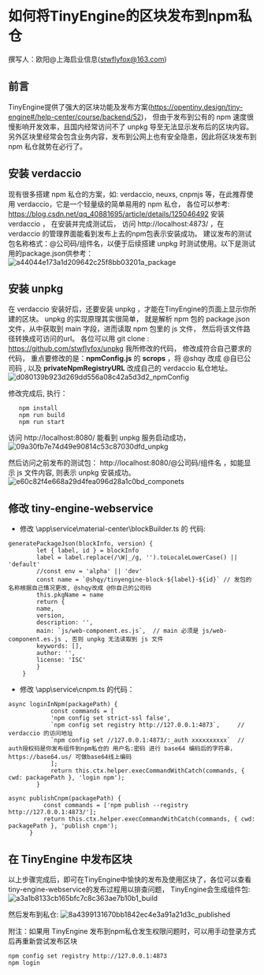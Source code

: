 # 如何将TinyEngine的区块发布到npm私仓

  撰写人：欧阳@上海启业信息(stwflyfox@163.com)
 

## 前言

  TinyEngine提供了强大的区块功能及发布方案(https://opentiny.design/tiny-engine#/help-center/course/backend/52)，
  但由于发布到公有的 npm 速度很慢影响开发效率，且国内经常访问不了 unpkg 导至无法显示发布后的区块内容。 
  另外区块里经常会包含业务内容，发布到公网上也有安全隐患，因此将区块发布到 npm 私仓就势在必行了。


## 安装 verdaccio

  现有很多搭建 npm 私仓的方案，如: verdaccio, neuxs, cnpmjs 等，在此推荐使用 verdaccio，它是一个轻量级的简单易用的 npm 私仓，
  各位可以参考: https://blog.csdn.net/qq_40881695/article/details/125046492 安装 verdaccio ，
  在安装并完成测试后， 访问 http://localhost:4873/ ，在 verdaccio 的管理界面能看到发布上去的npm包表示安装成功。
  建议发布的测试包名称格式：@公司码/组件名，以便于后续搭建 unpkg 时测试使用。以下是测试用的package.json供参考：
![a44044e173a1d209642c25f8bb03201a_package](https://github.com/stwflyfox/tiny-engine/assets/3983204/d50efa4e-9477-4dac-bf57-dfb750374761)

  


## 安装 unpkg

  在 verdaccio 安装好后，还要安装 unpkg ，才能在TinyEngine的页面上显示你所建的区块。 unpkg 的实现原理其实很简单，
  就是解析 npm 包的 package.json 文件，从中获取到 main 字段，进而读取 npm 包里的 js 文件， 然后将该文件路径转换成可访问的url。
  各位可以用 git clone : https://github.com/stwflyfox/unpkg 我所修改的代码， 修改成符合自己要求的代码，
  重点要修改的是：**npmConfig.js** 的 **scrops** ，将 @shqy 改成 @自已公司码 , 以及 **privateNpmRegistryURL** 改成自己的 verdaccio 私仓地址。
![d080139b923d269dd556a08c42a5d3d2_npmConfig](https://github.com/stwflyfox/tiny-engine/assets/3983204/f64d9f62-f17f-4d52-854e-78179ac9d3d7)



  修改完成后, 执行：
```
   npm install
   npm run build
   npm run start
```
  访问 http://localhost:8080/ 能看到 unpkg 服务启动成功，
![09a30fb7e74d49e90814c53c87030dfd_unpkg](https://github.com/stwflyfox/tiny-engine/assets/3983204/faeeccdc-01a2-4f9c-84c6-7c10f3c33c5d)

  

  然后访问之前发布的测试包： http://localhost:8080/@公司码/组件名 ，如能显示 js 文件内容, 则表示 unpkg 安装成功。
![e60c82f4e668a29d4fea096d28a1c0bd_componets](https://github.com/stwflyfox/tiny-engine/assets/3983204/3e565188-ae44-4646-b6fc-933ad93f4f04)


## 修改 tiny-engine-webservice

 - 修改 \app\service\material-center\blockBuilder.ts 的 代码:
   
```
generatePackageJson(blockInfo, version) {
        let { label, id } = blockInfo
        label = label.replace(/\W|_/g, '').toLocaleLowerCase() || 'default'
        //const env = 'alpha' || 'dev'
        const name = `@shqy/tinyengine-block-${label}-${id}` // 发包的名称根据自己情况更改, @shqy改成 @你自己的公司码
        this.pkgName = name
        return {
        name,
        version,
        description: '',
        main: `js/web-component.es.js`,  // main 必须是 js/web-component.es.js , 否则 unpkg 无法读取到 js 文件
        keywords: [],
        author: '',
        license: 'ISC'
        }
    }
```

 - 修改 \app\service\cnpm.ts 的代码：
  
```
async loginInNpm(packagePath) {
            const commands = [
            'npm config set strict-ssl false',
            `npm config set registry http://127.0.0.1:4873`,     // verdaccio 的访问地址    
            `npm config set //127.0.0.1:4873/:_auth xxxxxxxxxx`  // auth授权码是你发布组件到npm私仓的 用户名:密码 进行 base64 编码后的字符串， https://base64.us/ 可做base64线上编码
            ];
            return this.ctx.helper.execCommandWithCatch(commands, { cwd: packagePath }, 'login npm');
        }
```

```
async publishCnpm(packagePath) {
          const commands = ['npm publish --registry http://127.0.0.1:4873/'];
          return this.ctx.helper.execCommandWithCatch(commands, { cwd: packagePath }, 'publish cnpm');
      }
```

## 在 TinyEngine 中发布区块
  以上步骤完成后，即可在TinyEngine中愉快的发布及使用区块了，各位可以查看 tiny-engine-webservice的发布过程用以排查问题，
TinyEngine会生成组件包:
![a3a1b8133cb165bfc7c8c363ae7b10b1_build](https://github.com/stwflyfox/tiny-engine/assets/3983204/7f40abbf-2e60-40d9-a712-50eb0cf65fbc)

  然后发布到私仓:
![8a4399131670bb1842ec4e3a91a21d3c_published](https://github.com/stwflyfox/tiny-engine/assets/3983204/7b4a222f-065b-4801-b801-978d68a72409)

附注：如果用 TinyEngine 发布到npm私仓发生权限问题时，可以用手动登录方式后再重新尝试发布区块
```
npm config set registry http://127.0.0.1:4873
npm login
```
